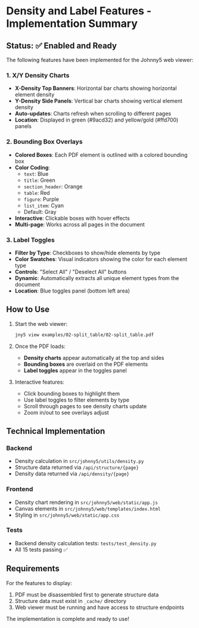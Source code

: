 # Density and Label Features - Implementation Summary

## Status: ✅ Enabled and Ready

The following features have been implemented for the Johnny5 web viewer:

### 1. **X/Y Density Charts**
- **X-Density Top Banners**: Horizontal bar charts showing horizontal element density
- **Y-Density Side Panels**: Vertical bar charts showing vertical element density  
- **Auto-updates**: Charts refresh when scrolling to different pages
- **Location**: Displayed in green (#9acd32) and yellow/gold (#ffd700) panels

### 2. **Bounding Box Overlays**
- **Colored Boxes**: Each PDF element is outlined with a colored bounding box
- **Color Coding**: 
  - `text`: Blue
  - `title`: Green
  - `section_header`: Orange
  - `table`: Red
  - `figure`: Purple
  - `list_item`: Cyan
  - Default: Gray
- **Interactive**: Clickable boxes with hover effects
- **Multi-page**: Works across all pages in the document

### 3. **Label Toggles**
- **Filter by Type**: Checkboxes to show/hide elements by type
- **Color Swatches**: Visual indicators showing the color for each element type
- **Controls**: "Select All" / "Deselect All" buttons
- **Dynamic**: Automatically extracts all unique element types from the document
- **Location**: Blue toggles panel (bottom left area)

## How to Use

1. Start the web viewer:
   ```bash
   jny5 view examples/02-split_table/02-split_table.pdf
   ```

2. Once the PDF loads:
   - **Density charts** appear automatically at the top and sides
   - **Bounding boxes** are overlaid on the PDF elements
   - **Label toggles** appear in the toggles panel

3. Interactive features:
   - Click bounding boxes to highlight them
   - Use label toggles to filter elements by type
   - Scroll through pages to see density charts update
   - Zoom in/out to see overlays adjust

## Technical Implementation

### Backend
- Density calculation in `src/johnny5/utils/density.py`
- Structure data returned via `/api/structure/{page}`
- Density data returned via `/api/density/{page}`

### Frontend
- Density chart rendering in `src/johnny5/web/static/app.js`
- Canvas elements in `src/johnny5/web/templates/index.html`
- Styling in `src/johnny5/web/static/app.css`

### Tests
- Backend density calculation tests: `tests/test_density.py`
- All 15 tests passing ✅

## Requirements

For the features to display:
1. PDF must be disassembled first to generate structure data
2. Structure data must exist in `_cache/` directory
3. Web viewer must be running and have access to structure endpoints

The implementation is complete and ready to use!
